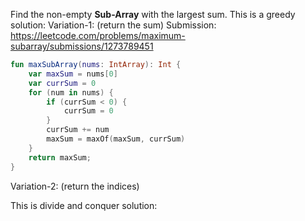 Find the non-empty **Sub-Array** with the largest sum.
This is a greedy solution:
Variation-1: (return the sum)
Submission: https://leetcode.com/problems/maximum-subarray/submissions/1273789451

```kotlin
fun maxSubArray(nums: IntArray): Int {
	var maxSum = nums[0]
	var currSum = 0
	for (num in nums) {
		if (currSum < 0) {
			currSum = 0
		}    
		currSum += num
		maxSum = maxOf(maxSum, currSum)
	}
	return maxSum;
}
```

Variation-2: (return the indices)

This is divide and conquer solution: 


